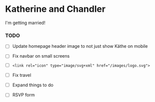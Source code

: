 # Katherine and Chandler

I'm getting married!

### TODO
 - [ ] Update homepage header image to not just show Käthe on mobile
 - [ ] Fix navbar on small screens
 - [ ] `<link rel="icon" type="image/svg+xml" href="/images/logo.svg">`
 - [ ] Fix travel
 - [ ] Expand things to do
 - [ ] RSVP form
 
